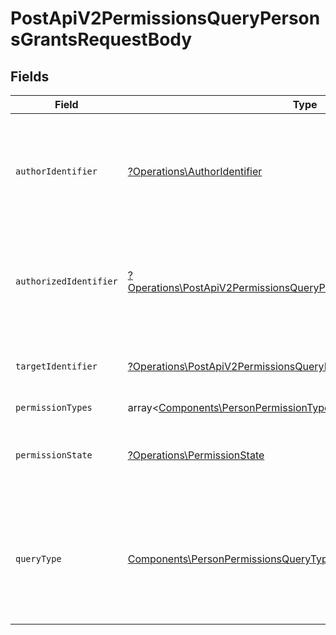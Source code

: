 # PostApiV2PermissionsQueryPersonsGrantsRequestBody


## Fields

| Field                                                                                                                                                                                                                                     | Type                                                                                                                                                                                                                                      | Required                                                                                                                                                                                                                                  | Description                                                                                                                                                                                                                               |
| ----------------------------------------------------------------------------------------------------------------------------------------------------------------------------------------------------------------------------------------- | ----------------------------------------------------------------------------------------------------------------------------------------------------------------------------------------------------------------------------------------- | ----------------------------------------------------------------------------------------------------------------------------------------------------------------------------------------------------------------------------------------- | ----------------------------------------------------------------------------------------------------------------------------------------------------------------------------------------------------------------------------------------- |
| `authorIdentifier`                                                                                                                                                                                                                        | [?Operations\AuthorIdentifier](../../Models/Operations/AuthorIdentifier.md)                                                                                                                                                               | :heavy_minus_sign:                                                                                                                                                                                                                        | Identyfikator osoby lub podmiotu nadającego uprawnienie.<br/>\| Type \| Value \|<br/>\| --- \| --- \|<br/>\| Nip \| 10 cyfrowy numer NIP \|<br/>\| Pesel \| 11 cyfrowy numer PESEL \|<br/>\| Fingerprint \| Odcisk palca certyfikatu \|<br/>\| System \| Identyfikator systemowy \| |
| `authorizedIdentifier`                                                                                                                                                                                                                    | [?Operations\PostApiV2PermissionsQueryPersonsGrantsAuthorizedIdentifier](../../Models/Operations/PostApiV2PermissionsQueryPersonsGrantsAuthorizedIdentifier.md)                                                                           | :heavy_minus_sign:                                                                                                                                                                                                                        | Identyfikator osoby lub podmiotu uprawnionego.<br/>\| Type \| Value \|<br/>\| --- \| --- \|<br/>\| Nip \| 10 cyfrowy numer NIP \|<br/>\| Pesel \| 11 cyfrowy numer PESEL \|<br/>\| Fingerprint \| Odcisk palca certyfikatu \|             |
| `targetIdentifier`                                                                                                                                                                                                                        | [?Operations\PostApiV2PermissionsQueryPersonsGrantsTargetIdentifier](../../Models/Operations/PostApiV2PermissionsQueryPersonsGrantsTargetIdentifier.md)                                                                                   | :heavy_minus_sign:                                                                                                                                                                                                                        | Identyfikator podmiotu docelowego (dla uprawnień pośrednich).<br/>\| Type \| Value \|<br/>\| --- \| --- \|<br/>\| Nip \| 10 cyfrowy numer NIP \|                                                                                          |
| `permissionTypes`                                                                                                                                                                                                                         | array<[Components\PersonPermissionType](../../Models/Components/PersonPermissionType.md)>                                                                                                                                                 | :heavy_minus_sign:                                                                                                                                                                                                                        | Możliwe uprawnienia do filtrowania.                                                                                                                                                                                                       |
| `permissionState`                                                                                                                                                                                                                         | [?Operations\PermissionState](../../Models/Operations/PermissionState.md)                                                                                                                                                                 | :heavy_minus_sign:                                                                                                                                                                                                                        | Stan uprawnienia. <br/>\| Type \| Value \|<br/>\| --- \| --- \|<br/>\| Active \| Uprawnienia aktywne \|<br/>\| Inactive \| Uprawnienia nieaktywne, nadane w sposób poœredni \|                                                            |
| `queryType`                                                                                                                                                                                                                               | [Components\PersonPermissionsQueryType](../../Models/Components/PersonPermissionsQueryType.md)                                                                                                                                            | :heavy_check_mark:                                                                                                                                                                                                                        | Typ zapytania.<br/>\| Type \| Value \|<br/>\| --- \| --- \|<br/>\| PermissionsInCurrentContext \| Uprawnienia posiadane w aktualnym kontekście \|<br/>\| PermissionsGrantedInCurrentContext \| Uprawnienia nadane w aktualnym kontekście \| |